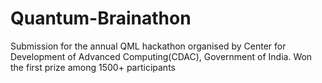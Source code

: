 # Quantum-Brainathon
Submission for the annual QML hackathon organised by Center for Development of Advanced Computing(CDAC), Government of India. Won the first prize among 1500+ participants
